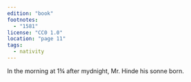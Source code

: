 ```yaml
---
edition: "book"
footnotes:
  - "1581"
license: "CC0 1.0"
location: "page 11"
tags:
  - nativity
---
```

In the morning at 1¾
after mydnight, Mr. Hinde his sonne born.
